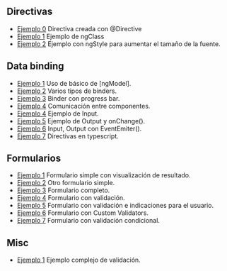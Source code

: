 ## Directivas
- [Ejemplo 0](https://plnkr.co/edit/91jEaD) Directiva creada con @Directive
- [Ejemplo 1](https://plnkr.co/edit/3wR2NJ) Ejemplo de ngClass
- [Ejemplo 2](https://plnkr.co/edit/jqwA9A) Ejemplo con ngStyle para aumentar el tamaño de la fuente.

## Data binding
- [Ejemplo 1](https://plnkr.co/edit/tr2Fug) Uso de básico de [ngModel].
- [Ejemplo 2](https://plnkr.co/edit/enEbly) Varios tipos de binders.
- [Ejemplo 3](https://plnkr.co/edit/WugYX5) Binder con progress bar.
- [Ejemplo 4](https://plnkr.co/edit/UIkSri) Comunicación entre componentes.
- [Ejemplo 4](https://plnkr.co/edit/boLEnT) Ejemplo de Input.
- [Ejemplo 5](https://plnkr.co/edit/NsAaaU) Ejemplo de Output y onChange().
- [Ejemplo 6](https://plnkr.co/edit/nhCPQn) Input, Output con EventEmiter().
- [Ejemplo 7](https://plnkr.co/edit/WlvMGD) Directivas en typescript.

## Formularios
- [Ejemplo 1](https://plnkr.co/edit/zG3YbgZBwSXF79ncxbL4) Formulario simple con visualización de resultado.
- [Ejemplo 2](https://plnkr.co/edit/OCzfuF) Otro formulario simple.
- [Ejemplo 3](https://plnkr.co/edit/QjWJkE) Formulario completo.
- [Ejemplo 4](https://plnkr.co/edit/98qvIA) Formulario con validación.
- [Ejemplo 5](https://plnkr.co/edit/M4s58rLOtfStvr0Xp178) Formulario con validación e indicaciones para el usuario.
- [Ejemplo 6](https://plnkr.co/edit/g4jicN) Formulario con Custom Validators.
- [Ejemplo 7](https://plnkr.co/edit/I74EEa) Formulario con validación condicional.

## Misc
- [Ejemplo 1](https://plnkr.co/edit/HlOqWj) Ejemplo complejo de validación.
